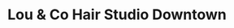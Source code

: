 ---
title: "Lou & Co Hair Studio Downtown"
url: /lawrence/lou-and-co-hair-studio-downtown/
shop: hairdresser
---